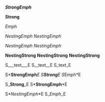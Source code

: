 <!-- Basic -->

*__StrongEmph__*

__Strong__

*Emph*

*_NestingEmph_*
_*NestingEmph*_

_*_NestingEmph_*_
*_*NestingEmph*_*

__**NestingStrong**__
____NestingStrong____
**__NestingStrong__**

<!-- Tests for delimiters -->

S___text___E
S__text__E
S_text_E

S*__StrongEmph__*E
S**Strong**E
S*Emph*E

S_**Strong**_E
S*__StrongEmph__*E

S*_NestingEmph_*E
S_*Emph*_E
